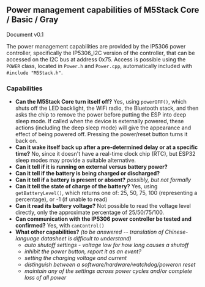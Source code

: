 ## Power management capabilities of M5Stack Core / Basic / Gray

Document v0.1

The power management capabilities are provided by the IP5306 power controller, specifically the IP5306_I2C version of the controller,
that can be accessed on the I2C bus at address 0x75.  Access is possible using the `POWER` class,
located in `Power.h` and `Power.cpp`, automatically included with `#include "M5Stack.h"`.

### Capabilities

- **Can the M5Stack Core turn itself off?** Yes, using `powerOFF()`, which shuts off the LED backlight, the WiFi radio, the
     Bluetooth stack, and then asks the chip to remove the power before putting the ESP into deep sleep mode.  If called when the device is externally powered,
     these actions (including the deep sleep mode) will give the appearance and effect of being powered off.  Pressing the power/reset button turns it back on.
- **Can it wake itself back up after a pre-determined delay or at a specific time?**
     No, since it doesn't have a real-time clock chip (RTC), but ESP32 sleep modes may provide a suitable alternative.
- **Can it tell if it is running on external versus battery power?**
- **Can it tell if the battery is being charged or discharged?**
- **Can it tell if a battery is present or absent?** *possibly, but not formally*
- **Can it tell the state of charge of the battery?** Yes, using `getBatteryLevel()`, which returns one of: 25, 50, 75, 100 (representing a percentage), or -1 (if unable to read)
- **Can it read its battery voltage?** Not possible to read the voltage level directly, only the approximate percentage of 25/50/75/100.
- **Can communication with the IP5306 power controller be tested and confirmed?** Yes, with `canControl()`
- **What other capabilities?** *(to be answered -- translation of Chinese-language datasheet is difficult to understand)*
  - *auto shutoff settings - voltage low for how long causes a shutoff*
  - *inhibit the power button, report it as an event?*
  - *setting the charging voltage and current*
  - *distinguish between a software/hardware/watchdog/poweron reset*
  - *maintain any of the settings across power cycles and/or complete loss of all power*
